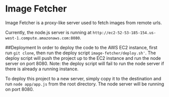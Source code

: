 # Image Fetcher

Image Fetcher is a proxy-like server used to fetch images from remote urls.

Currently, the node.js server is running at `http://ec2-52-53-185-154.us-west-1.compute.amazonaws.com:8080`.

##Deployment
In order to deploy the code to the AWS EC2 instance, first run `git clone`, then run the deploy script `image-fetcher/deploy.sh'`. The deploy script will push the project up to the EC2 instance and run the node server on port 8080. Note: the deploy script will fail to run the node server if there is already a running instance.

To deploy this project to a new server, simply copy it to the destination and run `node app/app.js` from the root directory. The node server will be running on port 8080.
